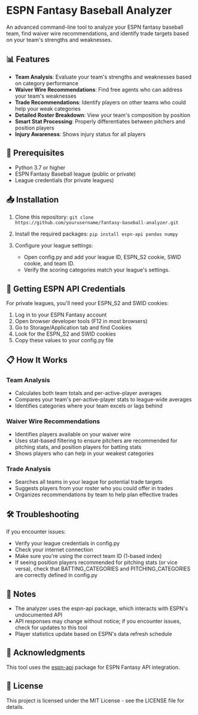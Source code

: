 # ESPN Fantasy Baseball Analyzer
An advanced command-line tool to analyze your ESPN fantasy baseball team, find waiver wire recommendations, and identify trade targets based on your team's strengths and weaknesses.

## 📊 Features
- **Team Analysis**: Evaluate your team's strengths and weaknesses based on category performance
- **Waiver Wire Recommendations**: Find free agents who can address your team's weaknesses
- **Trade Recommendations**: Identify players on other teams who could help your weak categories
- **Detailed Roster Breakdown**: View your team's composition by position
- **Smart Stat Processing**: Properly differentiates between pitchers and position players
- **Injury Awareness**: Shows injury status for all players

## 🚀 Prerequisites
- Python 3.7 or higher
- ESPN Fantasy Baseball league (public or private)
- League credentials (for private leagues)

## 📥 Installation
1. Clone this repository:
   ```git clone https://github.com/yourusername/fantasy-baseball-analyzer.git```

2. Install the required packages:
   ```pip install espn-api pandas numpy```

3. Configure your league settings:
   - Open config.py and add your league ID, ESPN_S2 cookie, SWID cookie, and team ID.
   - Verify the scoring categories match your league's settings.

## 🔑 Getting ESPN API Credentials
For private leagues, you'll need your ESPN_S2 and SWID cookies:

1. Log in to your ESPN Fantasy account
2. Open browser developer tools (F12 in most browsers)
3. Go to Storage/Application tab and find Cookies
4. Look for the ESPN_S2 and SWID cookies
5. Copy these values to your config.py file


## 📋 How It Works
### Team Analysis
- Calculates both team totals and per-active-player averages
- Compares your team's per-active-player stats to league-wide averages
- Identifies categories where your team excels or lags behind

### Waiver Wire Recommendations
- Identifies players available on your waiver wire
- Uses stat-based filtering to ensure pitchers are recommended for pitching stats, and position players for batting stats
- Shows players who can help in your weakest categories

### Trade Analysis
- Searches all teams in your league for potential trade targets
- Suggests players from your roster who you could offer in trades
- Organizes recommendations by team to help plan effective trades

## 🛠️ Troubleshooting
If you encounter issues:

- Verify your league credentials in config.py
- Check your internet connection
- Make sure you're using the correct team ID (1-based index)
- If seeing position players recommended for pitching stats (or vice versa), check that BATTING_CATEGORIES and PITCHING_CATEGORIES are correctly defined in config.py

## 📝 Notes
- The analyzer uses the espn-api package, which interacts with ESPN's undocumented API
- API responses may change without notice; if you encounter issues, check for updates to this tool
- Player statistics update based on ESPN's data refresh schedule

## 🙏 Acknowledgments
This tool uses the [espn-api](https://github.com/cwendt94/espn-api) package for ESPN Fantasy API integration.

## 📄 License
This project is licensed under the MIT License - see the LICENSE file for details.
